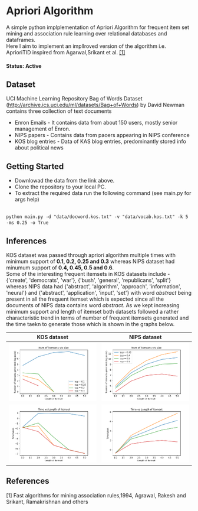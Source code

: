 # Apriori Algorithm

A simple python implplementation of Apriori Algorithm for frequent item set mining and association rule learning over relational databases and dataframes. <br>
Here I aim to implement an impllroved version of the algorithm i.e. AprioriTID inspired from Agarwal,Srikant et al. [[1]](#1)

#### Status: Active

## Dataset
UCI Machine Learning Repository Bag of Words Dataset (http://archive.ics.uci.edu/ml/datasets/Bag+of+Words) by David Newman  contains three collection of text documents 
- Enron Emails - It contains data from about 150 users, mostly senior management of Enron.
- NIPS papers - Contains data from paoers appearing in NIPS conference
- KOS blog entries - Data of KAS blog entries, predominantly stored info about political news

## Getting Started 
- Downlowad the data from the link above.
- Clone the repository to your local PC.
- To extract the required data run the following command (see main.py for args help)
<pre><code>
python main.py -d "data/docword.kos.txt" -v "data/vocab.kos.txt" -k 5 -ms 0.25 -o True
</code></pre>

## Inferences
KOS dataset was passed through apriori algorithm multiple times with minimum support of **0.1, 0.2, 0.25 and 0.3** whereas NIPS dataset had minumum support of **0.4, 0.45, 0.5 and 0.6**. <br>
Some of the interesting frequent itemsets in KOS datasets include - {'create', 'democrats', 'war'}, {'bush', 'general', 'republicans', 'split'} whereas NIPS data had {'abstract', 'algorithm', 'approach', 'information', 'neural'} and {'abstract', 'application', 'input', 'set'} with word *abstract* being present in all the frequent itemset which is expected since all the documents of NIPS data contains word *abstract*.
As we kept increasing minimum support and length of itemset both datasets followed a rather characteristic trend in terms of number of frequent itemsets generated and the time taekn to generate those which is shown in the graphs below.

KOS dataset               |  NIPS dataset
:-------------------------:|:-------------------------:
![KOS ITEMSETS](https://github.com/AshishSinha5/apriori/blob/master/plots/kos_itemset.png)  |  ![NIPS ITEMSETS](https://github.com/AshishSinha5/apriori/blob/master/plots/nips_itemset.png)
![KOS TIME](https://github.com/AshishSinha5/apriori/blob/master/plots/kos_time.png) | ![NIPS TIME](https://github.com/AshishSinha5/apriori/blob/master/plots/nips_time.png)


## References
<a id="1">[1]</a> 
Fast algorithms for mining association rules,1994,
Agrawal, Rakesh and Srikant, Ramakrishnan and others
